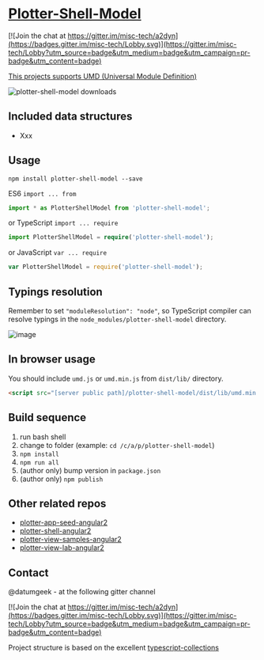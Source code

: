[Plotter-Shell-Model](https://github.com/datumgeek/plotter-shell-model/)
====================

[![Join the chat at https://gitter.im/misc-tech/a2dyn](https://badges.gitter.im/misc-tech/Lobby.svg)](https://gitter.im/misc-tech/Lobby?utm_source=badge&utm_medium=badge&utm_campaign=pr-badge&utm_content=badge)

[This projects supports UMD (Universal Module Definition)](https://github.com/umdjs/umd)

![plotter-shell-model downloads](https://nodei.co/npm-dl/plotter-shell-model.png)

Included data structures
---------------------

- Xxx

Usage
--------------------

`npm install plotter-shell-model --save`

ES6 `import ... from`

```typescript
import * as PlotterShellModel from 'plotter-shell-model';
```

or TypeScript `import ... require`

```typescript
import PlotterShellModel = require('plotter-shell-model');
```

or JavaScript `var ... require`

```js
var PlotterShellModel = require('plotter-shell-model');
```

Typings resolution
-------------------

Remember to set `"moduleResolution": "node"`, so TypeScript compiler can resolve typings in the `node_modules/plotter-shell-model` directory.

![image](https://cloud.githubusercontent.com/assets/22680176/19417119/5e750f86-9361-11e6-9738-fdafdaf43e7e.png)

In browser usage
-------------------

You should include `umd.js` or `umd.min.js` from `dist/lib/` directory.

```html
<script src="[server public path]/plotter-shell-model/dist/lib/umd.min.js"></script>
```

Build sequence
-------------------

1. run bash shell
2. change to folder (example: `cd /c/a/p/plotter-shell-model`)
3. `npm install`
4. `npm run all`
5. (author only) bump version in `package.json`
6. (author only) `npm publish`

Other related repos
--------------------

* [plotter-app-seed-angular2](https://github.com/datumgeek/plotter-app-seed-angular2)
* [plotter-shell-angular2](https://github.com/datumgeek/plotter-shell-angular2)
* [plotter-view-samples-angular2](https://github.com/datumgeek/plotter-view-samples-angular2)
* [plotter-view-lab-angular2](https://github.com/datumgeek/plotter-view-lab-angular2)

Contact
--------------------

@datumgeek - at the following gitter channel

[![Join the chat at https://gitter.im/misc-tech/a2dyn](https://badges.gitter.im/misc-tech/Lobby.svg)](https://gitter.im/misc-tech/Lobby?utm_source=badge&utm_medium=badge&utm_campaign=pr-badge&utm_content=badge)

Project structure is based on the excellent [typescript-collections](https://github.com/basarat/typescript-collections)
